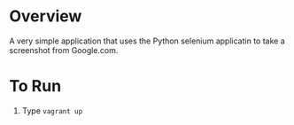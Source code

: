 # Overview
A very simple application that uses the Python selenium applicatin to take a screenshot from Google.com.

# To Run
1. Type `vagrant up`
